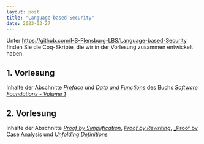 ```yaml
---
layout: post
title: "Language-based Security"
date: 2023-03-27
---
```



<!-- ## Vorlesungen -->

<!-- Die Vorlesung gibt eine Einführung in den Bereich der [Language-based Security](https://en.wikipedia.org/wiki/Language-based_security).

Im [github-Projekt](https://github.com/jan-christiansen/Language-based-Security) gibt es die Coq-Quelldateien aus der Vorlesung. -->

Unter <https://github.com/HS-Flensburg-LBS/Language-based-Security> finden Sie die Coq-Skripte, die wir in der Vorlesung zusammen entwickelt haben.


## 1. Vorlesung

Inhalte der Abschnitte [_Preface_](https://softwarefoundations.cis.upenn.edu/lf-current/Preface.html) und [_Data and Functions_](https://softwarefoundations.cis.upenn.edu/lf-current/Basics.html#lab20) des Buchs [_Software Foundations - Volume 1_](https://softwarefoundations.cis.upenn.edu/current/lf-current/index.html)

## 2. Vorlesung

Inhalte der Abschnitte [_Proof by Simplification_](https://softwarefoundations.cis.upenn.edu/lf-current/Basics.html#lab34), [_Proof by Rewriting_](https://softwarefoundations.cis.upenn.edu/lf-current/Basics.html#lab35), [_Proof by Case Analysis](https://softwarefoundations.cis.upenn.edu/lf-current/Basics.html#lab38) und [_Unfolding Definitions_](https://softwarefoundations.cis.upenn.edu/lf-current/Tactics.html#lab172)
